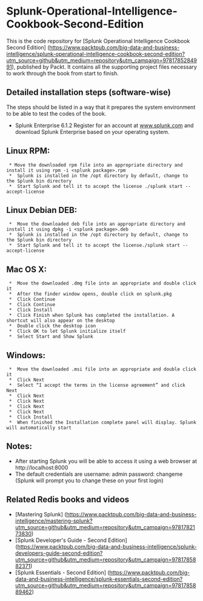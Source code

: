 # Splunk-Operational-Intelligence-Cookbook-Second-Edition


This is the code repository for [Splunk Operational Intelligence Cookbook Second Edition] (https://www.packtpub.com/big-data-and-business-intelligence/splunk-operational-intelligence-cookbook-second-edition?utm_source=github&utm_medium=repository&utm_campaign=9781785284991), published by Packt. It contains all the supporting project files necessary to work through the book from start to finish.
## Detailed installation steps (software-wise)
The steps should be listed in a way that it prepares the system environment to be able to test the codes of the book.
*	Splunk Enterprise 6.1.2
   Register for an account at www.splunk.com and download Splunk Enterprise based on your operating system.

   ## Linux RPM:
     * Move the downloaded rpm file into an appropriate directory and install it using rpm -i <splunk package>.rpm
     *	Splunk is installed in the /opt directory by default, change to the Splunk bin directory
     *	Start Splunk and tell it to accept the license ./splunk start --accept-license
     
   ## Linux Debian DEB:
     *	Move the downloaded deb file into an appropriate directory and install it using dpkg -i <splunk package>.deb
     *	Splunk is installed in the /opt directory by default, change to the Splunk bin directory
     *	Start Splunk and tell it to accept the license./splunk start --accept-license
     
   ## Mac OS X:
     *	Move the downloaded .dmg file into an appropriate and double click it
     *	After the finder window opens, double click on splunk.pkg
     *	Click Continue
     *	Click Continue
     *	Click Install
     *	Click Finish when Splunk has completed the installation. A shortcut will also appear on the desktop
     *	Double click the desktop icon
     *	Click OK to let Splunk initialize itself
     *	Select Start and Show Splunk
     
   ## Windows:
     *	Move the downloaded .msi file into an appropriate and double click it
     *	Click Next
     *	Select “I accept the terms in the license agreement” and click Next
     *	Click Next
     *	Click Next
     *	Click Next
     *	Click Next
     *	Click Install
     *	When finished the Installation complete panel will display. Splunk will automatically start
     
## Notes:
*	After starting Splunk you will be able to access it using a web browser at http://localhost:8000
*	The default credentials are username: admin password: changeme (Splunk will prompt you to change these on your first login) 



 
 ## Related Redis books and videos

* [Mastering Splunk] (https://www.packtpub.com/big-data-and-business-intelligence/mastering-splunk?utm_source=github&utm_medium=repository&utm_campaign=9781782173830)
* [Splunk Developer's Guide - Second Edition] (https://www.packtpub.com/big-data-and-business-intelligence/splunk-developers-guide-second-edition?utm_source=github&utm_medium=repository&utm_campaign=9781785882371)
* [Splunk Essentials - Second Edition] (https://www.packtpub.com/big-data-and-business-intelligence/splunk-essentials-second-edition?utm_source=github&utm_medium=repository&utm_campaign=9781785889462)





